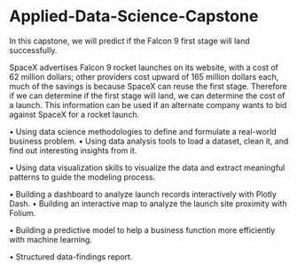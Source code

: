 # Applied-Data-Science-Capstone
In this capstone, we will predict if the Falcon 9 first stage will land successfully.

SpaceX advertises Falcon 9 rocket launches on its website, with a cost of 62 million dollars; other providers cost upward of 165 million dollars each, much of the savings is because SpaceX can reuse the first stage. Therefore if we can determine if the first stage will land, we can determine the cost of a launch. This information can be used if an alternate company wants to bid against SpaceX for a rocket launch.

• Using data science methodologies to define and formulate a real-world business problem. • Using data analysis tools to load a dataset, clean it, and find out interesting insights from it.

• Using data visualization skills to visualize the data and extract meaningful patterns to guide the modeling process.

• Building a dashboard to analyze launch records interactively with Plotly Dash. • Building an interactive map to analyze the launch site proximity with Folium.

• Building a predictive model to help a business function more efficiently with machine learning.

• Structured data-findings report.
